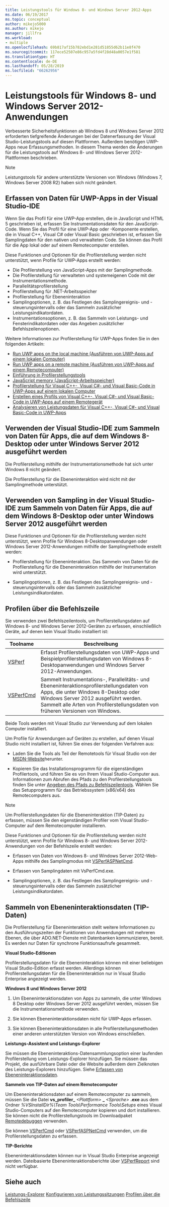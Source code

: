 ```yaml
---
title: Leistungstools für Windows 8- und Windows Server 2012-Apps
ms.date: 06/19/2017
ms.topic: conceptual
author: mikejo5000
ms.author: mikejo
manager: jillfra
ms.workload:
- multiple
ms.openlocfilehash: 69b817af15b782ebd1e281d51855d62b11e8f470
ms.sourcegitcommit: 117ece52507e86c957a5fd4f28d48a0057e1f581
ms.translationtype: HT
ms.contentlocale: de-DE
ms.lasthandoff: 05/28/2019
ms.locfileid: "66262956"
---
```

# <a name="performance-tools-on-windows-8-and-windows-server-2012-applications"></a>Leistungstools für Windows 8- und Windows Server 2012-Anwendungen

Verbesserte Sicherheitsfunktionen ab Windows 8 und Windows Server 2012 erforderten tiefgreifende Änderungen bei der Datenerfassung der Visual Studio-Leistungstools auf diesen Plattformen. Außerdem benötigen UWP-Apps neue Erfassungsmethoden. In diesem Thema werden die Änderungen für die Leistungstools auf Windows 8- und Windows Server 2012-Plattformen beschrieben.

> [!NOTE]
> Leistungstools für andere unterstützte Versionen von Windows (Windows 7, Windows Server 2008 R2) haben sich nicht geändert.

## <a name="collect-data-on-uwp-apps-from-the-visual-studio-ide"></a>Erfassen von Daten für UWP-Apps in der Visual Studio-IDE

Wenn Sie das Profil für eine UWP-App erstellen, die in JavaScript und HTML 5 geschrieben ist, erfassen Sie Instrumentationsdaten für den JavaScript-Code. Wenn Sie das Profil für eine UWP-App oder -Komponente erstellen, die in Visual C++, Visual C# oder Visual Basic geschrieben ist, erfassen Sie Samplingdaten für den nativen und verwalteten Code. Sie können das Profil für die App lokal oder auf einem Remotecomputer erstellen.

Diese Funktionen und Optionen für die Profilerstellung werden nicht unterstützt, wenn Profile für UWP-Apps erstellt werden:

- Die Profilerstellung von JavaScript-Apps mit der Samplingmethode.
- Die Profilerstellung für verwalteten und systemeigenen Code mit der Instrumentationsmethode.
- Parallelitätsprofilerstellung
- Profilerstellung für .NET-Arbeitsspeicher
- Profilerstellung für Ebeneninteraktion
- Samplingoptionen, z. B. das Festlegen des Samplingereignis- und -steuerungsintervalls oder das Sammeln zusätzlicher Leistungsindikatordaten.
- Instrumentationsoptionen, z. B. das Sammeln von Leistungs- und Fensterindikatordaten oder das Angeben zusätzlicher Befehlszeilenoptionen.

Weitere Informationen zur Profilerstellung für UWP-Apps finden Sie in den folgenden Artikeln:

- [Run UWP apps on the local machine (Ausführen von UWP-Apps auf einem lokalen Computer)](/visualstudio/debugger/start-a-debugging-session-for-a-store-app-in-visual-studio-vb-csharp-cpp-and-xaml)
- [Run UWP apps on a remote machine (Ausführen von UWP-Apps auf einem Remotecomputer)](../debugger/run-windows-store-apps-on-a-remote-machine.md)
- [Einführung in Profilerstellungstools](profiling-feature-tour.md)
- [JavaScript memory (JavaScript-Arbeitsspeicher)](../profiling/javascript-memory.md)
- [Profilerstellung für Visual C++-, Visual C#- und Visual Basic-Code in UWP-Apps auf einem lokalen Computer](https://msdn.microsoft.com/2d0c939e-0bac-48c5-b727-46f6c6113060)
- [Erstellen eines Profils von Visual C++-, Visual C#- und Visual Basic-Code in UWP-Apps auf einem Remotegerät](https://msdn.microsoft.com/b932a2be-11b0-40fd-b996-75c6b6a79d22)
- [Analysieren von Leistungsdaten für Visual C++-, Visual C#- und Visual Basic-Code in UWP-Apps](https://msdn.microsoft.com/5de4a413-d924-425f-afc4-e1ecfb0fca18)

## <a name="collect-data-on-apps-running-on-the-windows-8-desktop-or-on-windows-server-2012-from-the-visual-studio-ide"></a>Verwenden der Visual Studio-IDE zum Sammeln von Daten für Apps, die auf dem Windows 8-Desktop oder unter Windows Server 2012 ausgeführt werden

Die Profilerstellung mithilfe der Instrumentationsmethode hat sich unter Windows 8 nicht geändert.

Die Profilerstellung für die Ebeneninteraktion wird nicht mit der Samplingmethode unterstützt.

## <a name="collect-data-on-apps-running-on-the-windows-8-desktop-or-on-windows-server-2012-by-using-sampling-from-the-visual-studio-ide"></a>Verwenden von Sampling in der Visual Studio-IDE zum Sammeln von Daten für Apps, die auf dem Windows 8-Desktop oder unter Windows Server 2012 ausgeführt werden

Diese Funktionen und Optionen für die Profilerstellung werden nicht unterstützt, wenn Profile für Windows 8-Desktopanwendungen oder Windows Server 2012-Anwendungen mithilfe der Samplingmethode erstellt werden:

- Profilerstellung für Ebeneninteraktion. Das Sammeln von Daten für die Profilerstellung für die Ebeneninteraktion mithilfe der Instrumentation wird unterstützt.

- Samplingoptionen, z. B. das Festlegen des Samplingereignis- und -steuerungsintervalls oder das Sammeln zusätzlicher Leistungsindikatordaten.

## <a name="profile-from-the-command-line"></a>Profilen über die Befehlszeile

Sie verwenden zwei Befehlszeilentools, um Profilerstellungsdaten auf Windows 8- und Windows Server 2012-Geräten zu erfassen, einschließlich Geräte, auf denen kein Visual Studio installiert ist:

|Toolname|Beschreibung|
|---------------|-----------------|
|[VSPerf](../profiling/vsperf.md)|Erfasst Profilerstellungsdaten von UWP-Apps und Beispielprofilerstellungsdaten von Windows 8-Desktopanwendungen und Windows Server 2012-Anwendungen.|
|[VSPerfCmd](../profiling/vsperfcmd.md)|Sammelt Instrumentations-, Parallelitäts- und Ebeneninteraktionsprofilerstellungsdaten von Apps, die unter Windows 8-Desktop oder Windows Server 2012 ausgeführt werden. Sammelt alle Arten von Profilerstellungsdaten von früheren Versionen von Windows.|

Beide Tools werden mit Visual Studio zur Verwendung auf dem lokalen Computer installiert.

Um Profile für Anwendungen auf Geräten zu erstellen, auf denen Visual Studio nicht installiert ist, führen Sie eines der folgenden Verfahren aus:

- Laden Sie die Tools als Teil der Remotetools für Visual Studio von der [MSDN-Website](http://go.microsoft.com/fwlink/?LinkID=219549)herunter.

- Kopieren Sie das Installationsprogramm für die eigenständigen Profilertools, und führen Sie es von Ihrem Visual Studio-Computer aus. Informationen zum Abrufen des Pfads zu den Profilerstellungstools finden Sie unter [Angeben des Pfads zu Befehlszeilentools](../profiling/specifying-the-path-to-profiling-tools-command-line-tools.md). Wählen Sie das Setupprogramm für das Betriebssystem (x86/x64) des Remotecomputers aus.

> [!NOTE]
> Um Profilerstellungsdaten für die Ebeneninteraktion (TIP-Daten) zu erfassen, müssen Sie den eigenständigen Profiler vom Visual Studio-Computer auf dem Remotecomputer installieren.

Diese Funktionen und Optionen für die Profilerstellung werden nicht unterstützt, wenn Profile für Windows 8- und Windows Server 2012-Anwendungen von der Befehlszeile erstellt werden:

- Erfassen von Daten von Windows 8- und Windows Server 2012-Web-Apps mithilfe des Samplingmodus mit [VSPerfASPNetCmd](../profiling/vsperfaspnetcmd.md).

- Erfassen von Samplingdaten mit VsPerfCmd.exe.

- Samplingoptionen, z. B. das Festlegen des Samplingereignis- und -steuerungsintervalls oder das Sammeln zusätzlicher Leistungsindikatordaten.

## <a name="collect-tier-interaction-tip-data"></a>Sammeln von Ebeneninteraktionsdaten (TIP-Daten)

Die Profilerstellung für Ebeneninteraktion stellt weitere Informationen zu den Ausführungszeiten der Funktionen von Anwendungen mit mehreren Ebenen, die über ADO.NET-Dienste mit Datenbanken kommunizieren, bereit. Es werden nur Daten für synchrone Funktionsaufrufe gesammelt.

**Visual Studio-Editionen**

Profilerstellungsdaten für die Ebeneninteraktion können mit einer beliebigen Visual Studio-Edition erfasst werden. Allerdings können Profilerstellungsdaten für die Ebeneninteraktion nur in Visual Studio Enterprise angezeigt werden.

**Windows 8 und Windows Server 2012**

1. Um Ebeneninteraktionsdaten von Apps zu sammeln, die unter Windows 8 Desktop oder Windows Server 2012 ausgeführt werden, müssen Sie die Instrumentationsmethode verwenden.

2. Sie können Ebeneninteraktionsdaten nicht für UWP-Apps erfassen.

3. Sie können Ebeneninteraktionsdaten in alle Profilerstellungsmethoden einer anderen unterstützten Version von Windows einschließen.

**Leistungs-Assistent und Leistungs-Explorer**

Sie müssen die Ebeneninteraktions-Datensammlungsoption einer laufenden Profilerstellung vom Leistungs-Explorer hinzufügen. Sie müssen das Projekt, die ausführbare Datei oder die Website außerdem dem Zielknoten des Leistungs-Explorers hinzufügen. Siehe [Erfassen von Ebeneninteraktionsdaten](../profiling/collecting-tier-interaction-data.md).

**Sammeln von TIP-Daten auf einem Remotecomputer**

Um Ebeneninteraktionsdaten auf einem Remotecomputer zu sammeln, müssen Sie die Datei **vs\_profiler\_** _\<Plattform>_ **\_** _\<Sprache>_ **.exe** aus dem Ordner *%VSInstallDir%\Team Tools\Performance Tools\Setups* eines Visual Studio-Computers auf den Remotecomputer kopieren und dort installieren. Sie können nicht die Profilerstellungstools im Downloadpaket [Remotedebuggen](../debugger/remote-debugging.md) verwenden.

Sie können [VSPerfCmd](../profiling/vsperfcmd.md) oder [VSPerfASPNetCmd](../profiling/vsperfaspnetcmd.md) verwenden, um die Profilerstellungsdaten zu erfassen.

**TIP-Berichte**

Ebeneninteraktionsdaten können nur in Visual Studio Enterprise angezeigt werden. Dateibasierte Ebeneninteraktionsberichte über [VSPerfReport](../profiling/vsperfreport.md) sind nicht verfügbar.

## <a name="see-also"></a>Siehe auch

[Leistungs-Explorer](../profiling/performance-explorer.md)
[Konfigurieren von Leistungssitzungen](../profiling/configuring-performance-sessions.md)
[Profilen über die Befehlszeile](../profiling/using-the-profiling-tools-from-the-command-line.md)